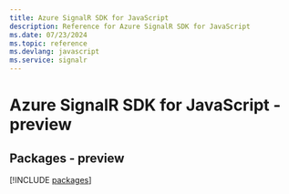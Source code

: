 ```yaml
---
title: Azure SignalR SDK for JavaScript
description: Reference for Azure SignalR SDK for JavaScript
ms.date: 07/23/2024
ms.topic: reference
ms.devlang: javascript
ms.service: signalr
---
```

# Azure SignalR SDK for JavaScript - preview
## Packages - preview
[!INCLUDE [packages](signalr-index.md)]